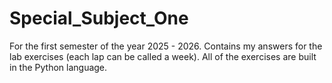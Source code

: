 # Special_Subject_One
For the first semester of the year 2025 - 2026. Contains my answers for the lab exercises (each lap can be called a week).
All of the exercises are built in the Python language.
